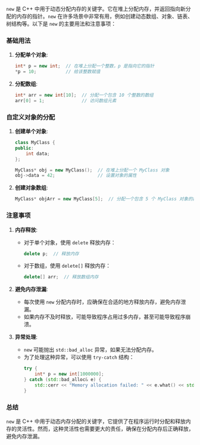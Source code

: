 `new` 是 C++ 中用于动态分配内存的关键字。它在堆上分配内存，并返回指向新分配的内存的指针。`new` 在许多场景中非常有用，例如创建动态数组、对象、链表、树结构等。以下是 `new` 的主要用法和注意事项：

### 基础用法
1. **分配单个对象**:
   ```cpp
   int* p = new int;  // 在堆上分配一个整数，p 是指向它的指针
   *p = 10;           // 给该整数赋值
   ```

2. **分配数组**:
   ```cpp
   int* arr = new int[10];  // 分配一个包含 10 个整数的数组
   arr[0] = 1;              // 访问数组元素
   ```

### 自定义对象的分配
1. **创建单个对象**:
   ```cpp
   class MyClass {
   public:
       int data;
   };
   
   MyClass* obj = new MyClass();  // 在堆上分配一个 MyClass 对象
   obj->data = 42;                // 设置对象的属性
   ```

2. **创建对象数组**:
   ```cpp
   MyClass* objArr = new MyClass[5];  // 分配一个包含 5 个 MyClass 对象的数组
   ```

### 注意事项
1. **内存释放**:
   - 对于单个对象，使用 `delete` 释放内存：
     ```cpp
     delete p;  // 释放内存
     ```
   - 对于数组，使用 `delete[]` 释放内存：
     ```cpp
     delete[] arr;  // 释放数组内存
     ```

2. **避免内存泄漏**:
   - 每次使用 `new` 分配内存时，应确保在合适的地方释放内存，避免内存泄漏。
   - 如果内存不及时释放，可能导致程序占用过多内存，甚至可能导致程序崩溃。

3. **异常处理**:
   - `new` 可能抛出 `std::bad_alloc` 异常，如果无法分配内存。
   - 为了处理这种异常，可以使用 `try-catch` 结构：
     ```cpp
     try {
         int* p = new int[1000000];
     } catch (std::bad_alloc& e) {
         std::cerr << "Memory allocation failed: " << e.what() << std::endl;
     }
     ```

### 总结
`new` 是 C++ 中用于动态内存分配的关键字，它提供了在程序运行时分配和释放内存的灵活性。然而，这种灵活性也需要更大的责任，确保在分配内存后正确释放，避免内存泄漏。